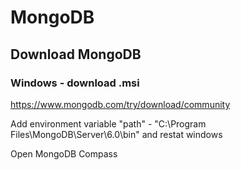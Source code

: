 # MongoDB

## Download MongoDB

### Windows - download .msi

https://www.mongodb.com/try/download/community

Add environment variable "path" - "C:\Program Files\MongoDB\Server\6.0\bin" and restat windows

Open MongoDB Compass